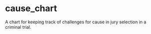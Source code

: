 # cause_chart
A chart for keeping track of challenges for cause in jury selection in a criminal trial.
